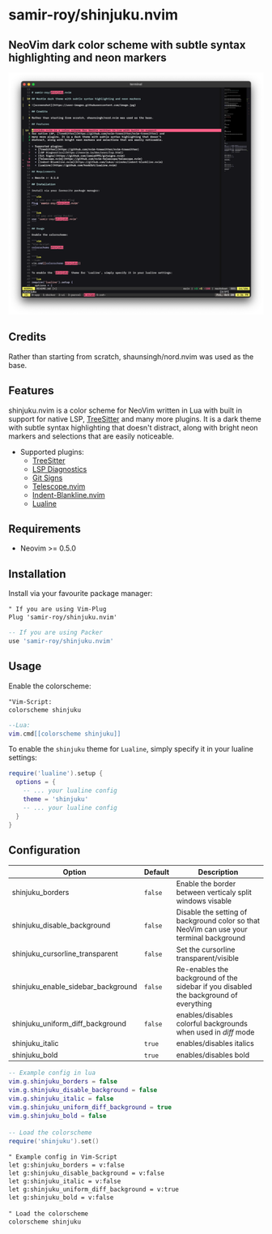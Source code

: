 # samir-roy/shinjuku.nvim

## NeoVim dark color scheme with subtle syntax highlighting and neon markers

![screenshot](screenshot.png)

## Credits

Rather than starting from scratch, shaunsingh/nord.nvim was used as the base.

## Features

shinjuku.nvim is a color scheme for NeoVim written in Lua with built in support
for native LSP, [TreeSitter](https://github.com/nvim-treesitter/nvim-treesitter) and
many more plugins. It is a dark theme with subtle syntax highlighting that doesn't
distract, along with bright neon markers and selections that are easily noticeable.

+ Supported plugins:
  + [TreeSitter](https://github.com/nvim-treesitter/nvim-treesitter)
  + [LSP Diagnostics](https://neovim.io/doc/user/lsp.html)
  + [Git Signs](https://github.com/lewis6991/gitsigns.nvim)
  + [Telescope.nvim](https://github.com/nvim-telescope/telescope.nvim)
  + [Indent-Blankline.nvim](https://github.com/lukas-reineke/indent-blankline.nvim)
  + [Lualine](https://github.com/hoob3rt/lualine.nvim)

## Requirements

+ Neovim >= 0.5.0

## Installation

Install via your favourite package manager:

```vim
" If you are using Vim-Plug
Plug 'samir-roy/shinjuku.nvim'
```

```lua
-- If you are using Packer
use 'samir-roy/shinjuku.nvim'
```

## Usage

Enable the colorscheme:

```vim
"Vim-Script:
colorscheme shinjuku
```

```lua
--Lua:
vim.cmd[[colorscheme shinjuku]]
```

To enable the `shinjuku` theme for `Lualine`, simply specify it in your lualine settings:

```lua
require('lualine').setup {
  options = {
    -- ... your lualine config
    theme = 'shinjuku'
    -- ... your lualine config
  }
}
```

## Configuration

| Option                              | Default     | Description                                                                                                                                                     |
| ----------------------------------- | ----------- | --------------------------------------------------------------------------------------------------------------------------------------------------------------- |
| shinjuku_borders                    | `false`     | Enable the border between verticaly split windows visable
| shinjuku_disable_background         | `false`     | Disable the setting of background color so that NeoVim can use your terminal background
| shinjuku_cursorline_transparent     | `false`     | Set the cursorline transparent/visible
| shinjuku_enable_sidebar_background  | `false`     | Re-enables the background of the sidebar if you disabled the background of everything
| shinjuku_uniform_diff_background    | `false`     | enables/disables colorful backgrounds when used in *diff* mode
| shinjuku_italic                     | `true`      | enables/disables italics
| shinjuku_bold                       | `true`      | enables/disables bold

```lua
-- Example config in lua
vim.g.shinjuku_borders = false
vim.g.shinjuku_disable_background = false
vim.g.shinjuku_italic = false
vim.g.shinjuku_uniform_diff_background = true
vim.g.shinjuku_bold = false

-- Load the colorscheme
require('shinjuku').set()
```

```vim
" Example config in Vim-Script
let g:shinjuku_borders = v:false
let g:shinjuku_disable_background = v:false
let g:shinjuku_italic = v:false
let g:shinjuku_uniform_diff_background = v:true
let g:shinjuku_bold = v:false

" Load the colorscheme
colorscheme shinjuku
```

